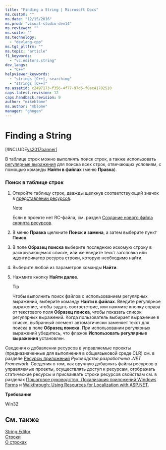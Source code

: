 ```yaml
---
title: "Finding a String | Microsoft Docs"
ms.custom: ""
ms.date: "12/15/2016"
ms.prod: "visual-studio-dev14"
ms.reviewer: ""
ms.suite: ""
ms.technology: 
  - "devlang-cpp"
ms.tgt_pltfrm: ""
ms.topic: "article"
f1_keywords: 
  - "vc.editors.string"
dev_langs: 
  - "C++"
helpviewer_keywords: 
  - "strings [C++], searching"
  - "strings [C++]"
ms.assetid: c2497173-f356-4f77-97d6-f0ac41782510
caps.latest.revision: 12
caps.handback.revision: 9
author: "mikeblome"
ms.author: "mblome"
manager: "ghogen"
---
```

# Finding a String
[!INCLUDE[vs2017banner](../assembler/inline/includes/vs2017banner.md)]

В таблице строк можно выполнять поиск строк, а также использовать [регулярные выражения](../Topic/Using%20Regular%20Expressions%20in%20Visual%20Studio.md) для поиска всех строк, отвечающих условиям, с помощью команды **Найти в файлах** \(меню **Правка**\).  
  
### Поиск в таблице строк  
  
1.  Откройте таблицу строк, дважды щелкнув соответствующий значок в [представлении ресурсов](../windows/resource-view-window.md).  
  
    > [!NOTE]
    >  Если в проекте нет RC\-файла, см. раздел [Создание нового файла скрипта ресурсов](../windows/how-to-create-a-resource-script-file.md).  
  
2.  В меню **Правка** щелкните **Поиск и замена**, а затем выберите пункт **Поиск**.  
  
3.  В поле **Образец поиска** выберите последнюю искомую строку в раскрывающемся списке, или же введите текст заголовка или идентификатор ресурса строки, которую необходимо найти.  
  
4.  Выберите любой из параметров команды **Найти**.  
  
5.  Нажмите кнопку **Найти далее**.  
  
    > [!TIP]
    >  Чтобы выполнить поиск файлов с использованием регулярных выражений, выберите команду **Найти в файлах**.  Введите регулярное выражение, чтобы задать соответствие, или нажмите кнопку справа от текстового поля **Образец поиска**, чтобы показать список регулярных выражений.  Когда пользователь выбирает выражение в списке, выбранный элемент автоматически заменяет текст для поиска в поле **Образец поиска**.  При использовании регулярных выражений убедитесь, что флажок **Использовать регулярные выражения** установлен.  
  
 Сведения о добавлении ресурсов в управляемые проекты \(предназначенные для выполнения в общеязыковой среде CLR\) см. в разделе [Ресурсы приложений](../Topic/Resources%20in%20Desktop%20Apps.md) *Руководства разработчика .NET Framework*. Сведения о том, как вручную добавлять файлы ресурсов в управляемые проекты, осуществлять доступ к ресурсам, отображать статические ресурсы и присваивать строки ресурсов свойствам см. в разделах [Пошаговое руководство. Локализация приложений Windows Forms](http://msdn.microsoft.com/ru-ru/9a96220d-a19b-4de0-9f48-01e5d82679e5) и [Walkthrough: Using Resources for Localization with ASP.NET](../Topic/Walkthrough:%20Using%20Resources%20for%20Localization%20with%20ASP.NET.md).  
  
 **Требования**  
  
 Win32  
  
## См. также  
 [String Editor](../mfc/string-editor.md)   
 [Строки](_win32_Strings)   
 [О строках](_win32_About_Strings_cpp)